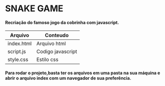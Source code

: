 #                            SNAKE GAME

#### Recriação do famoso jogo da cobrinha com javascript.

| Arquivo    | Conteudo          |
| ---------- | ----------------- |
| index.html | Arquivo html      |
| script.js  | Codigo javascript |
| style.css  | Estilo css        |

#### Para rodar o projeto,basta ter os arquivos em uma pasta na sua máquina e abrir o arquivo index com um navegador de sua preferência.

